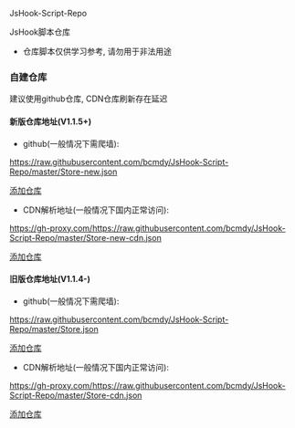 JsHook-Script-Repo

JsHook脚本仓库

- 仓库脚本仅供学习参考, 请勿用于非法用途

### 自建仓库

建议使用github仓库, CDN仓库刷新存在延迟

#### 新版仓库地址(V1.1.5+)

- github(一般情况下需爬墙):

https://raw.githubusercontent.com/bcmdy/JsHook-Script-Repo/master/Store-new.json

[添加仓库](jshook://store?url=https://raw.githubusercontent.com/bcmdy/JsHook-Script-Repo/master/Store-new.json)

- CDN解析地址(一般情况下国内正常访问):

https://gh-proxy.com/https://raw.githubusercontent.com/bcmdy/JsHook-Script-Repo/master/Store-new-cdn.json

[添加仓库](jshook://store?url=https://gh-proxy.com/https://raw.githubusercontent.com/bcmdy/JsHook-Script-Repo/master/Store-new-cdn.json)

#### 旧版仓库地址(V1.1.4-)

- github(一般情况下需爬墙):

https://raw.githubusercontent.com/bcmdy/JsHook-Script-Repo/master/Store.json

[添加仓库](jshook://store?url=https://raw.githubusercontent.com/bcmdy/JsHook-Script-Repo/master/Store.json)

- CDN解析地址(一般情况下国内正常访问):

https://gh-proxy.com/https://raw.githubusercontent.com/bcmdy/JsHook-Script-Repo/master/Store-cdn.json

[添加仓库](jshook://store?url=https://gh-proxy.com/https://raw.githubusercontent.com/bcmdy/JsHook-Script-Repo/master/Store-cdn.json)


